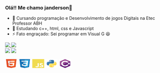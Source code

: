 ### Olá!! Me chamo janderson👋

- 🔭 Cursando programação e Desenvolvimento de jogos Digitais na Etec Professor ABH 
- 🌱 Estudando c++, html, css e Javascript
- ⚡ Fato engraçado: Sei programar em Visual G 😆

<div align="left">
  <a href="https://github.com/rafaballerini">
  <img height="150em" src="https://github-readme-stats.vercel.app/api?username=janderson-campos&show_icons=true&theme=onedark&include_all_commits=true&count_private=true"/>
 <img height="150em" src="https://github-readme-stats.vercel.app/api/top-langs/?username=janderson-campos&layout=compact&langs_count=7&theme=onedark"/>
</div>

<div>
  <a href = "mailto:jandersoncamposdesantana@gmail.com"><img src="https://img.shields.io/badge/-Gmail-%23333?style=for-the-badge&logo=gmail&logoColor=white" target="_blank"></a>
  <a href="https://www.linkedin.com/in/janderson-campos-ba761b1b6/" target="_blank"><img src="https://img.shields.io/badge/-LinkedIn-%230077B5?style=for-the-badge&logo=linkedin&logoColor=white" target="_blank"></a> 
</div>

<div style="display: inline_block"><br>
<img align="center" alt="Rafa-HTML" height="30" width="40" src="https://raw.githubusercontent.com/devicons/devicon/master/icons/html5/html5-original.svg">
<img align="center" alt="Rafa-CSS" height="30" width="40" src="https://raw.githubusercontent.com/devicons/devicon/master/icons/css3/css3-original.svg">
  <img align="center" alt="Rafa-Js" height="30" width="40" src="https://raw.githubusercontent.com/devicons/devicon/master/icons/javascript/javascript-plain.svg">
  <img align="center" alt="Rafa-Python" height="30" width="40" src="https://raw.githubusercontent.com/devicons/devicon/master/icons/python/python-original.svg">
  <img align="center" alt="Rafa-Csharp" height="30" width="40" src="https://raw.githubusercontent.com/devicons/devicon/master/icons/csharp/csharp-original.svg">
</div>
